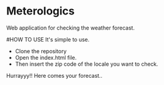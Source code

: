 # Meterologics
Web application for checking the weather forecast.

#HOW TO USE
It's simple to use.

* Clone the repository
* Open the index.html file.
* Then insert the zip code of the locale you want to check.

Hurrayyy!! Here comes your forecast..
